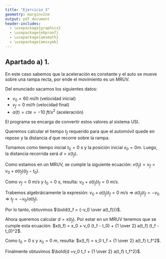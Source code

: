 ```yaml
---
title: "Ejercicio 3"
geometry: margin=2cm
output: pdf_document
header-includes:
  - \usepackage{graphicx}
  - \usepackage{ebproof}
  - \usepackage{amsmath}
  - \usepackage{amssymb}
---
```


## Apartado a) 1.

En este caso sabemos que la aceleración es constante y el auto se mueve sobre una rampa recta, por ende el movimiento es un MRUV.

Del enunciado sacamos los siguientes datos:

* $v_0 = 60~mi/h$ (velocidad inicial)
* $v_f = 0~mi/h$ (velocidad final)
* $a(t) = cte = -10~ft/s^2$ (aceleración)

El programa se encarga de convertir estos valores al sistema USI.

Queremos calcular el tiempo $t_f$ requerido para que el automóvil quede en reposo y la distancia $d$ que recorre sobre la rampa.

Tomamos como tiempo inicial $t_0 = 0~s$ y la posición inicial $x_0 = 0 m$. Luego, la distancia recorrida será $d = x(t_f)$.

Como estamos en un MRUV, se cumple la siguiente ecuación: $v(t_f) = v_f = v_0 + a(t_f)(t_f - t_0)$. 

Como $v_f = 0~m/s$ y $t_0 = 0~s$, resulta: $v_0 + a(t_f) t_f = 0~m/s$.

Trabemos algebráicamente la expresión: $v_0 + a(t_f) t_f = 0~m/s$ $\Rightarrow$ $a(t_f) t_f = -v_0$ $\Rightarrow$ $t_f = -v_0/a(t_f)$.

Por lo tanto, obtuvimos $\bold{t_f = {-v_0 \over a(t_f)}}$.

Ahora queremos calcular $d = x(t_f)$. Por estar en un MRUV tenemos que se cumple esta ecuación: $x(t_f) = x_0 + v_0 (t_f - t_0) + {1 \over 2} a(t_f) (t_f - t_0)^2$.

Como $t_0 = 0~s$ y $x_0 = 0~m$, resulta: $x(t_f) = v_0 t_f + {1 \over 2} a(t_f) t_f^2$.

Finalmente obtuvimos $\bold{d =v_0 t_f + {1 \over 2} a(t_f) t_f^2}$.



